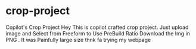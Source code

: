 # crop-project
Copilot's Crop Project
Hey This is copilot crafted crop project. 
Just upload image and Select from Freeform to Use PreBuild Ratio 
Download the Img in PNG . It was Painfully large size 
thnk fa trying my webpage

